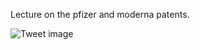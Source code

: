 Lecture on the pfizer and moderna patents.


![Tweet image](/asset/crosspoast/E00OmUYXEAECBmQ.jpg)

